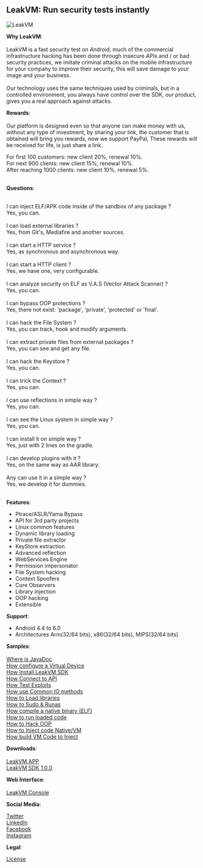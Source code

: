 <h2>LeakVM: Run security tests instantly</h2>

![LeakVM](LeakVM.jpg)

<b>Why LeakVM</b>:<br><br>
LeakVM is a fast security test on Android, much of the commercial infrastructure hacking has been done through insecure APIs and / or bad security practices, we imitate criminal attacks on the mobile infrastructure for your company to improve their security, this will save damage to your image and your business.<br><br>
Our technology uses the same techniques used by criminals, but in a controlled environment, you always have control over the SDK, our product, gives you a real approach against attacks.
                                
<b>Rewards</b>:<br><br>
Our platform is designed even so that anyone can make money with us, without any type of investment, by sharing your link, the customer that is obtained will bring you rewards, now we support PayPal, These rewards will be received for life, is just share a link.<br>

For first 100 customers: new client 20%, renewal 10%.<br>
For next 900 clients: new client 15%, renewal 10%.<br>
After reaching 1000 clients: new client 10%, renewal 5%.<br><br>

<b>Questions</b>:<br><br>

I can inject ELF/APK code inside of the sandbox of any package ?<br>
Yes, you can.<br>
<br>
I can load external libraries ?<br>
Yes, from  Git's, Mediafire and another sources.<br>
<br>
I can start a HTTP service ?<br>
Yes, as synchronous and asynchronous way.<br>
<br>
I can start a HTTP client ?<br>
Yes, we have one, very configurable.<br>
<br>
I can analyze security on ELF as V.A.S (Vector Attack Scanner) ?<br>
Yes, you can.<br>
<br>
I can bypass OOP protections ?<br>
Yes, there not exist: 'package', 'private', 'protected' or 'final'.<br>
<br>
I can hack the File System ?<br>
Yes, you can track, hook and modify arguments.<br>
<br>
I can extract private files from external packages ?<br>
Yes, you can see and get any file.<br>
<br>
I can hack the Keystore ?<br>
Yes, you can.<br>
<br>
I can trick the Context ?<br>
Yes, you can.<br>
<br>
I can use reflections in simple way ?<br>
Yes, you can.<br>
<br>
I can see the Linux system in simple way ?<br>
Yes, you can.<br>
<br>
I can install it on simple way ?<br>
Yes, just with 2 lines on the gradle.<br>
<br>
I can develop plugins with it ?<br>
Yes, on the same way as AAR library.<br>
<br>
Any can use it in a simple way ?<br>
Yes, we develop it for dummies.<br><br>

<b>Features</b>:<br>
* Ptrace/ASLR/Yama Bypass<br>
* API for 3rd party projects<br>
* Linux common features<br>
* Dynamic library loading<br>
* Private file extractor<br>
* KeyStore extraction<br>
* Advanced reflection<br>
* WebServices Engine<br>
* Permission impersonator<br>
* File System hacking<br>
* Context Spoofers<br>
* Core Observers<br>
* Library injection<br>
* OOP hacking<br>
* Extensible<br>


<b>Support</b>:<br>
* Android 4.4 to 6.0<br>
* Architectures Arm(32/64 bits), x86(32/64 bits), MIPS(32/64 bits)<br>

<b>Samples</b>:<br><br>
[Where is JavaDoc](https://xekricorp.github.io/LeakVM/javadoc/)<br>
[How configure a Virtual Device](https://gist.github.com/XekriCorp/7bc99bcf4f23dd05ac7e3b9f70396079)<br>
[How Install LeakVM SDK](https://gist.github.com/XekriCorp/b46894288f8f432018d0b80b3ea8a5fc)<br>
[How Connect to API](https://gist.github.com/XekriCorp/c4430242004d73cc534bff243aa9a025)<br>
[How Test Exploits](https://gist.github.com/XekriCorp/4de3d0246f4d88ee4d8198a8acd3c2e7)<br>
[How use Common IO methods](https://gist.github.com/XekriCorp/3d23cd5fb179d1dd13b5b83ba61c68cc)<br>
[How to Load libraries](https://gist.github.com/XekriCorp/548e9e18116b076227fe285cd03f02eb)<br>
[How to Sudo & Runas](https://gist.github.com/XekriCorp/cb0f162076f1a2404b60abbf93ac544c)<br>
[How compile a native binary (ELF)](https://gist.github.com/XekriCorp/8a426695764d166f85acb9a22cfe8062)<br>
[How to run loaded code](https://gist.github.com/XekriCorp/ff2970fcecb03f6f735783f97f2261f2)<br>
[How to Hack OOP](https://gist.github.com/XekriCorp/2d5f14c241101fa07028c78f5d087d36)<br>
[How to Inject code Native/VM](https://gist.github.com/XekriCorp/e4fa7581222891150b23a4f4af80e22d)<br>
[How build VM Code to Inject](https://gist.github.com/XekriCorp/8b3d8ff430eecc56701af704cfcfcb7a)<br>

<b>Downloads</b>:<br><br>
[LeakVM APP](https://raw.githubusercontent.com/XekriCorp/LeakVM/master/downloads/LeakVM_1_0_1.apk)<br>
[LeakVM SDK 1.0.0](https://raw.githubusercontent.com/XekriCorp/LeakVM/master/maven/com/xekri/leakvm/sdk/1.0.0/sdk-1.0.0.aar)<br>

<b>Web Interface</b>:<br><br>
[LeakVM Console](https://xekricorp.com/leakvm/)<br>

<b>Social Media</b>:<br>

[Twitter](https://twitter.com/XekriCorp/)<br>
[LinkedIn](https://www.linkedin.com/company/xekricorp/)<br>
[Facebook](https://www.facebook.com/XekriCorp/)<br>
[Instagram](https://www.instagram.com/xekricorp/)<br>

<b>Legal</b>:<br>

[License](https://raw.githubusercontent.com/XekriCorp/LeakVM/master/LICENSE)<br><br>
